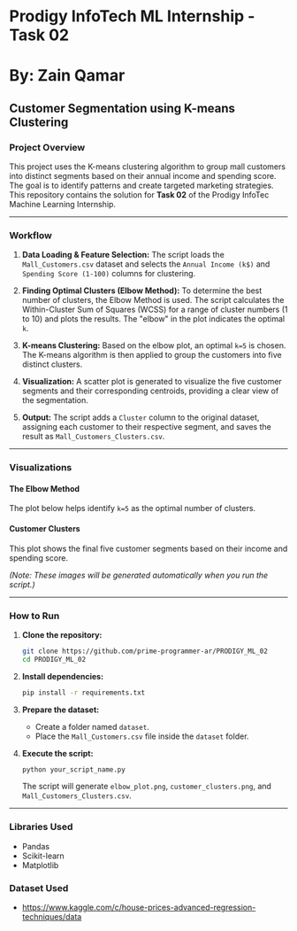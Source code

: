 # Prodigy InfoTech ML Internship - Task 02
# By: Zain Qamar

## Customer Segmentation using K-means Clustering

### Project Overview

This project uses the K-means clustering algorithm to group mall customers into distinct segments based on their annual income and spending score. The goal is to identify patterns and create targeted marketing strategies. This repository contains the solution for **Task 02** of the Prodigy InfoTec Machine Learning Internship.

---

### Workflow

1.  **Data Loading & Feature Selection:** The script loads the `Mall_Customers.csv` dataset and selects the `Annual Income (k$)` and `Spending Score (1-100)` columns for clustering.

2.  **Finding Optimal Clusters (Elbow Method):** To determine the best number of clusters, the Elbow Method is used. The script calculates the Within-Cluster Sum of Squares (WCSS) for a range of cluster numbers (1 to 10) and plots the results. The "elbow" in the plot indicates the optimal `k`.

3.  **K-means Clustering:** Based on the elbow plot, an optimal `k=5` is chosen. The K-means algorithm is then applied to group the customers into five distinct clusters.

4.  **Visualization:** A scatter plot is generated to visualize the five customer segments and their corresponding centroids, providing a clear view of the segmentation.

5.  **Output:** The script adds a `Cluster` column to the original dataset, assigning each customer to their respective segment, and saves the result as `Mall_Customers_Clusters.csv`.

---

### Visualizations

#### The Elbow Method
The plot below helps identify `k=5` as the optimal number of clusters.



#### Customer Clusters
This plot shows the final five customer segments based on their income and spending score.



*(Note: These images will be generated automatically when you run the script.)*

---

### How to Run

1.  **Clone the repository:**
    ```bash
    git clone https://github.com/prime-programmer-ar/PRODIGY_ML_02
    cd PRODIGY_ML_02
    ```

2.  **Install dependencies:**
    ```bash
    pip install -r requirements.txt
    ```

3.  **Prepare the dataset:**
    *   Create a folder named `dataset`.
    *   Place the `Mall_Customers.csv` file inside the `dataset` folder.

4.  **Execute the script:**
    ```bash
    python your_script_name.py
    ```
    The script will generate `elbow_plot.png`, `customer_clusters.png`, and `Mall_Customers_Clusters.csv`.

---

### Libraries Used
- Pandas
- Scikit-learn
- Matplotlib

### Dataset Used
- https://www.kaggle.com/c/house-prices-advanced-regression-techniques/data

